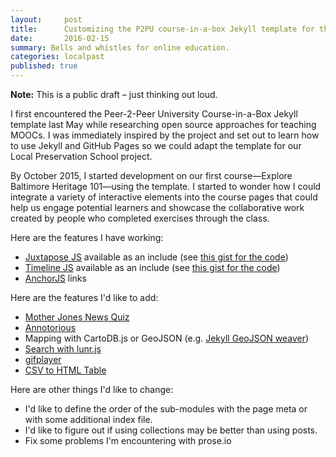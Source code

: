 ```yaml
---
layout:     post
title:      Customizing the P2PU course-in-a-box Jekyll template for the Local Preservation School
date:       2016-02-15
summary: Bells and whistles for online education.
categories: localpast
published: true
---
```


**Note:** This is a public draft – just thinking out loud.

I first encountered the Peer-2-Peer University Course-in-a-Box Jekyll template last May while researching open source approaches for teaching MOOCs. I was immediately inspired by the project and set out to learn how to use Jekyll and GitHub Pages so we could adapt the template for our Local Preservation School project.

By October 2015, I started development on our first course—Explore Baltimore Heritage 101—using the template. I started to wonder how I could integrate a variety of interactive elements into the course pages that could help us engage potential learners and showcase the collaborative work created by people who completed exercises through the class.

Here are the features I have working:

- [Juxtapose JS](https://github.com/NUKnightLab/juxtapose) available as an include (see [this gist for the code](https://gist.github.com/elipousson/90a078721b2634813d98))
- [Timeline JS](http://timeline.knightlab.com/) available as an include (see [this gist for the code](https://gist.github.com/elipousson/1b02f519d546e8d0dd67))
- [AnchorJS](http://bryanbraun.github.io/anchorjs/) links

Here are the features I'd like to add:

- [Mother Jones News Quiz](https://github.com/motherjones/newsquiz)
- [Annotorious](http://annotorious.github.io/)
- Mapping with CartoDB.js or GeoJSON (e.g. [Jekyll GeoJSON weaver](http://katydecorah.com/code/weaving-geojson/))
- [Search with lunr.js](http://katydecorah.com/code/lunr-and-jekyll/)
- [gifplayer](http://rubentd.com/gifplayer/)
- [CSV to HTML Table](https://github.com/derekeder/csv-to-html-table)

Here are other things I'd like to change:

- I'd like to define the order of the sub-modules with the page meta or with some additional index file.
- I'd like to figure out if using collections may be better than using posts.
- Fix some problems I'm encountering with prose.io
